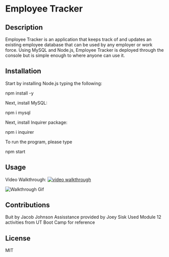 # Employee Tracker

## Description
Employee Tracker is an application that keeps track of and updates an existing employee database that can be used by any employer or work force. Using MySQL and Node.js, Employee Tracker is deployed through the console but is simple enough to where anyone can use it.

## Installation

Start by installing Node.js typing the following:

npm install -y

Next, install MySQL:

npm i mysql

Next, install Inquirer package:

npm i inquirer

To run the program, please type

npm start

## Usage

Video Walkthrough:
[![video walkthrough](https://img.youtube.com/vi/Vk3tNOmCwm8/0.jpg)](https://youtu.be/lJ15mDvSUFQ)



![Walkthrough Gif](/assets/images/walkthroughgif.gif)

## Contributions
Buit by Jacob Johnson
Assisstance provided by Joey Sisk
Used Module 12 activities from UT Boot Camp for reference

## License
MIT





